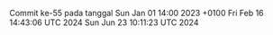 Commit ke-55 pada tanggal Sun Jan 01 14:00 2023 +0100
Fri Feb 16 14:43:06 UTC 2024
Sun Jun 23 10:11:23 UTC 2024
